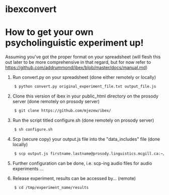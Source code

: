 # ibexconvert

# How to get your own psycholinguistic experiment up!
Assuming you've got the proper format on your spreadsheet (will flesh this out later to be more comprehensive in that regard, but for now refer to https://github.com/addrummond/ibex/blob/master/docs/manual.md)

1. Run convert.py on your spreadsheet (done either remotely or locally)

``` sh
    $ python convert.py original_experiment_file.txt output_file.js 
```

2. Clone this version of ibex in your public_html directory on the prosody server (done remotely on prosody server)

``` sh
    $ git clone https://github.com/mjezew/ibex/
```

3. Run the script titled configure.sh (done remotely on prosody server)

``` sh
    $ sh configure.sh
```

4. Scp (secure copy) your output.js file into the "data_includes" file (done locally)

``` sh
    $ scp output.js firstname.lastname@prosody.linguistics.mcgill.ca:~/public_html/experiment_name/data_includes
```

5. Further configuration can be done, i.e. scp-ing audio files for audio experiments
...

6. Release experiment, results can be accessed by... (remote)

``` sh
    $ cd /tmp/experiment_name/results
```







